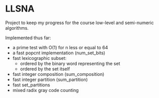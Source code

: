# LLSNA

Project to keep my progress for the course low-level and semi-numeric algorithms.

Implemented thus far:
  - a prime test with O(1) for n less or equal to 64
  - a fast popcnt implementation (num_set_bits)
  - fast lexicographic subset:
    - ordered by the binary word representing the set
    - ordered by the set itself
  - fast integer composition (sum_composition)
  - fast integer partition (sum_partition)
  - fast set_partitions
  - mixed radix gray code counting
